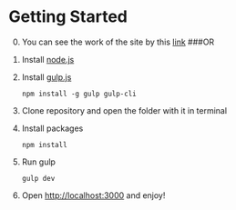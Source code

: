 # Getting Started

0. You can see the work of the site by this [link](https://lorens163.github.io/)
###OR
1. Install [node.js](https://nodejs.org/en/)

2. Install [gulp.js](https://gulpjs.com/)

      `npm install -g gulp gulp-cli`

3. Clone repository and open the folder with it in terminal

4. Install packages

      `npm install`

5. Run gulp

      `gulp dev`

6. Open [http://localhost:3000](http://localhost:3000/) and enjoy!